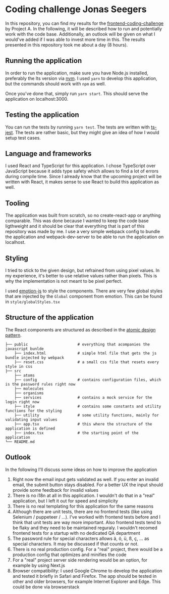 # Coding challenge Jonas Seegers

In this repository, you can find my results for the [frontend-coding-challenge](https://github.com/project-a/frontend-coding-challenge) by Project A. In the following, it will be described how to run and potentially work with the code base. Additionally, an outlook will be given on what I would've added if I was able to invest more time in this. The results presented in this repository took me about a day (8 hours).

## Running the application

In order to run the application, make sure you have Node.js installed, preferably the lts version via [nvm](https://github.com/nvm-sh/nvm). I used `yarn` to develop this application, but the commands should work with `npm` as well.

Once you've done that, simply run `yarn start`. This should serve the application on localhost:3000.

## Testing the application

You can run the tests by running `yarn test`. The tests are written with [ts-jest](https://github.com/kulshekhar/ts-jest). The tests are rather basic, but they might give an idea of how I would setup test cases.

## Language and frameworks

I used React and TypeScript for this application. I chose TypeScript over JavaScript because it adds type safety which allows to find a lot of errors during compile time. Since I already know that the upcoming project will be written with React, it makes sense to use React to build this application as well.

## Tooling

The application was built from scratch, so no create-react-app or anything comparable. This was done because I wanted to keep the code base ligthweight and it should be clear that everything that is part of this repository was made by me. I use a very simple webpack config to bundle the application and webpack-dev-server to be able to run the application on localhost.

## Styling

I tried to stick to the given design, but refrained from using pixel values. In my experience, it's better to use relative values rather than pixels. This is why the implementation is not meant to be pixel perfect.

I used [emotion-js](https://github.com/emotion-js/emotion) to style the components. There are very few global styles that are injected by the `Global` component from emotion. This can be found in `style/globalStyles.tsx`

## Structure of the application

The React components are structured as described in the [atomic design pattern](https://bradfrost.com/blog/post/atomic-web-design/).

```
├── public                      # everything that acompanies the javascript bunlde
    ├── index.html              # simple html file that gets the js bundle injected by webpack
    ├── reset.css               # a small css file that resets every style in css
├── src
    ├── atoms
    ├── config                  # contains configuration files, which is the password rules right now
    ├── molecules
    ├── organisms
    ├── services                # contains a mock service for the login right now
    ├── style                   # contains some constants and utility functions for the styling
    ├── utility                 # some utility functions, mainly for validating input values
    ├── app.tsx                 # this where the structure of the application is defined
    ├── index.tsx               # the starting point of the application
└── README.md
```

## Outlook

In the following I'll discuss some ideas on how to improve the application

1. Right now the email input gets validated as well. If you enter an invalid email, the submit button stays disabled. For a better UX the input should provide some feedback for invalid values
2. There ís no i18n at all in this application. I wouldn't do that in a "real" application, but I left it out for speed and simplicity
3. There is no real templating for this application for the same reasons
4. Although there are unit tests, there are no frontend tests (like using Selenium / puppeteer / ...). I've worked with frontend tests before and I think that unit tests are way more important. Also frontend tests tend to be flaky and they need to be maintained reguraly. I wouldn't recomed frontend tests for a startup with no dedicated QA department
5. The password rule for special characters allows ä, ö, ü, ß, ç, ... as special characters. It may be discussed if that counts or not.
6. There is no real production config. For a "real" project, there would be a production config that optimizes and minifies the code
7. For a "real" project server side rendering would be an option, for example by using Next.js
8. Browser compatibility: I used Google Chrome to develop the application and tested it briefly in Safari and Firefox. The app should be tested in other and older browsers, for example Internet Explorer and Edge. This could be done via browserstack
